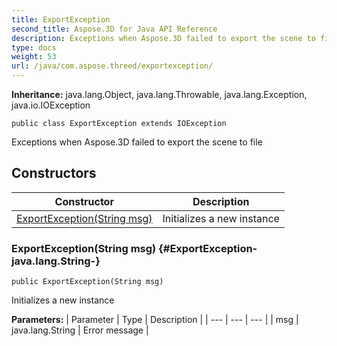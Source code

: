 ```yaml
---
title: ExportException
second_title: Aspose.3D for Java API Reference
description: Exceptions when Aspose.3D failed to export the scene to file
type: docs
weight: 53
url: /java/com.aspose.threed/exportexception/
---
```


**Inheritance:**
java.lang.Object, java.lang.Throwable, java.lang.Exception, java.io.IOException
```
public class ExportException extends IOException
```

Exceptions when Aspose.3D failed to export the scene to file
## Constructors

| Constructor | Description |
| --- | --- |
| [ExportException(String msg)](#ExportException-java.lang.String-) | Initializes a new instance |
### ExportException(String msg) {#ExportException-java.lang.String-}
```
public ExportException(String msg)
```


Initializes a new instance

**Parameters:**
| Parameter | Type | Description |
| --- | --- | --- |
| msg | java.lang.String | Error message |

